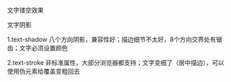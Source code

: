 文字镂空效果
<demo src="./components/TextHollowOut.vue" desc="" ></demo>

文字阴影

1.text-shadow 八个方向阴影，兼容性好；描边细节不太好，8个方向交界处有锯齿；文字必须设置颜色

2.text-stroke 非标准属性，大部分浏览器都支持；文字变细了（居中描边），可以使用伪元素给覆盖变粗回去
<demo src="./components/TextShadow.vue" desc="" ></demo>
